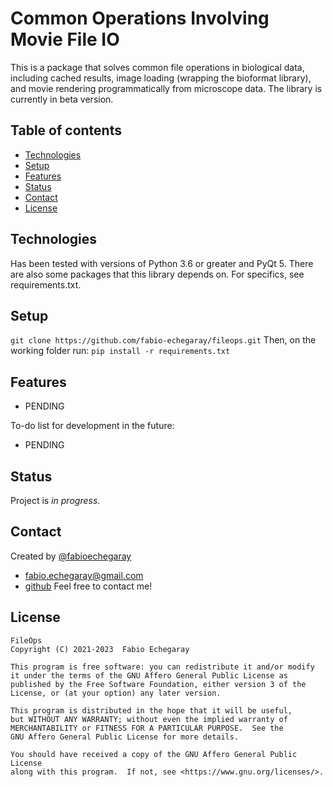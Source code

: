 # Common Operations Involving Movie File IO
 This is a package that solves common file operations in biological data, 
including cached results, image loading (wrapping the bioformat library), 
 and movie rendering programmatically from microscope data.
 The library is currently in beta version.

## Table of contents
* [Technologies](#technologies)
* [Setup](#setup)
* [Features](#features)
* [Status](#status)
* [Contact](#contact)
* [License](#license)

## Technologies
Has been tested with versions of Python 3.6 or greater and PyQt 5. 
There are also some packages that this library depends on. 
For specifics, see requirements.txt.

## Setup
`git clone https://github.com/fabio-echegaray/fileops.git`
Then, on the working folder run: `pip install -r requirements.txt`
    

## Features
* PENDING

To-do list for development in the future:
* PENDING

## Status
Project is _in progress_.

## Contact
Created by [@fabioechegaray](https://twitter.com/fabioechegaray)
* [fabio.echegaray@gmail.com](mailto:fabio.echegaray@gmail.com)
* [github](https://github.com/fabio-echegaray)
Feel free to contact me!

## License
    FileOps
    Copyright (C) 2021-2023  Fabio Echegaray

    This program is free software: you can redistribute it and/or modify
    it under the terms of the GNU Affero General Public License as
    published by the Free Software Foundation, either version 3 of the
    License, or (at your option) any later version.

    This program is distributed in the hope that it will be useful,
    but WITHOUT ANY WARRANTY; without even the implied warranty of
    MERCHANTABILITY or FITNESS FOR A PARTICULAR PURPOSE.  See the
    GNU Affero General Public License for more details.

    You should have received a copy of the GNU Affero General Public License
    along with this program.  If not, see <https://www.gnu.org/licenses/>.
